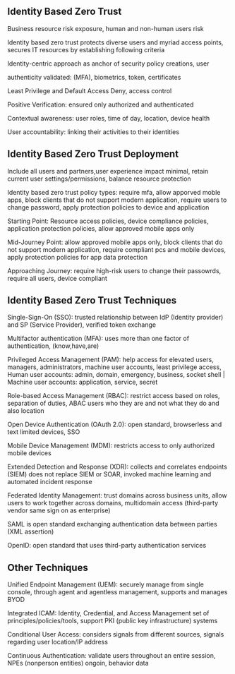 ## Identity Based Zero Trust

Business resource risk exposure, human and non-human users risk

Identity based zero trust protects diverse users and myriad access points, secures IT resources by establishing following criteria

Identity-centric approach as anchor of security policy creations, user 

authenticity validated: (MFA), biometrics, token, certificates

Least Privilege and Default Access Deny, access control

Positive Verification: ensured only authorized and authenticated

Contextual awareness: user roles, time of day, location, device health

User accountability: linking their activities to their identities

## Identity Based Zero Trust Deployment

Include all users and partners,user experience impact minimal, retain current user settings/permissions, balance resource protection

Identity based zero trust policy types: require mfa, allow apporved moble apps, block clients that do not support modern application,  require users to change password, apply protection policies to device and application

Starting Point: Resource access policies, device compliance policies, application protection policies,  allow approved mobile apps only

Mid-Journey Point: allow approved mobile apps only, block clients that do not support modern application, require compliant pcs and mobile devices, apply protection policies  for app data protection

Approaching Journey: require high-risk users to change their passowrds, require all users, device compliant

## Identity Based Zero Trust Techniques

Single-Sign-On (SSO): trusted relationship between IdP (Identity provider) and SP (Service Provider), verified token exchange

Multifactor authentication (MFA): uses more than one factor of authentication, (know,have,are) 

Privileged Access Management (PAM): help access for elevated users, managers, administrators, machine user accounts, least privilege access, Human user accounts: admin, domain, emergency, business, socket shell | Machine user accounts: application, service, secret

Role-based Access Management (RBAC): restrict access based on roles, separation of duties, ABAC users who they are and not what they do and also location

Open Device Authentication (OAuth 2.0): open standard, browserless and text limited devices, SSO 

Mobile Device Management (MDM): restricts access to only authorized mobile devices

Extended Detection and Response (XDR): collects and correlates endpoints (SIEM) does not replace SIEM or SOAR, invoked machine learning and automated incident response

Federated Identity Management: trust domains across business units, allow users to work together across domains, multidomain access (third-party vendor same sign on as enterprise)

SAML is open standard exchanging authentication data between parties (XML assertion)

OpenID: open standard that uses third-party authentication services

## Other Techniques

Unified Endpoint Management (UEM): securely manage from single console, through agent and agentless management, supports and manages BYOD

Integrated ICAM: Identity, Credential, and Access Management set of principles/policies/tools, support PKI (public key infrastructure) systems

Conditional User Access: considers signals from different sources, signals regarding user location/IP address

Continuous Authentication: validate users throughout an entire session, NPEs (nonperson entities) ongoin, behavior data







